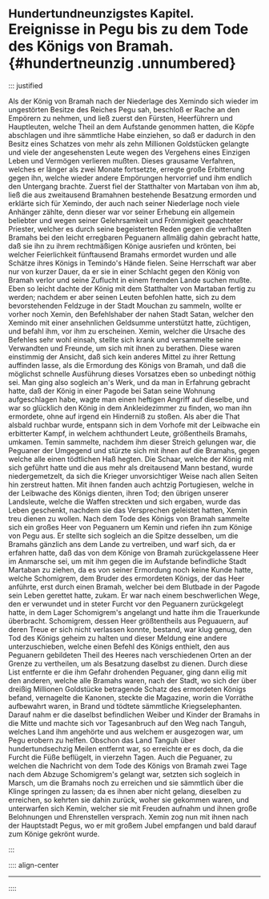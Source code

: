 # <small>Hundertundneunzigstes Kapitel.</small><br />Ereignisse in Pegu bis zu dem Tode des Königs von Bramah.{#hundertneunzig .unnumbered}

::: justified

Als der König von Bramah nach der Niederlage des Xemindo sich wieder im
ungestörten Besitze des Reiches Pegu sah, beschloß er Rache an den Empörern zu
nehmen, und ließ zuerst den Fürsten, Heerführern und Hauptleuten, welche Theil
an dem Aufstande genommen hatten, die Köpfe abschlagen und ihre sämmtliche Habe
einziehen, so daß er dadurch in den Besitz eines Schatzes von mehr als zehn
Millionen Goldstücken gelangte und viele der angesehensten Leute wegen des
Vergehens eines Einzigen Leben und Vermögen verlieren mußten. Dieses grausame
Verfahren, welches er länger als zwei Monate fortsetzte, erregte große
Erbitterung gegen ihn, welche wieder andere Empörungen hervorrief und ihm
endlich den Untergang brachte. Zuerst fiel der Statthalter von Martaban von ihm
ab, ließ die aus zweitausend Bramahnen bestehende Besatzung ermorden und
erklärte sich für Xemindo, der auch nach seiner Niederlage noch viele Anhänger
zählte, denn dieser war vor seiner Erhebung ein allgemein beliebter und wegen
seiner Gelehrsamkeit und Frömmigkeit geachteter Priester, welcher es durch seine
begeisterten Reden gegen die verhaßten Bramahs bei den leicht erregbaren
Peguanern allmälig dahin gebracht hatte, daß sie ihn zu ihrem rechtmäßigen
Könige ausriefen und krönten, bei welcher Feierlichkeit fünftausend Bramahs
ermordet wurden und alle Schätze ihres Königs in Temindo's Hände fielen. Seine
Herrschaft war aber nur von kurzer Dauer, da er sie in einer Schlacht gegen den
König von Bramah verlor und seine Zuflucht in einem fremden Lande suchen mußte.
Eben so leicht dachte der König mit dem Statthalter von Martaban fertig zu
werden; nachdem er aber seinen Leuten befohlen hatte, sich zu dem bevorstehenden
Feldzuge in der Stadt Mouchan zu sammeln, wollte er vorher noch Xemin, den
Befehlshaber der nahen Stadt Satan, welcher den Xemindo mit einer ansehnlichen
Geldsumme unterstützt hatte, züchtigen, und befahl ihm, vor ihm zu erscheinen.
Xemin, welcher die Ursache des Befehles sehr wohl einsah, stellte sich krank und
versammelte seine Verwandten und Freunde, um sich mit ihnen zu berathen. Diese
waren einstimmig der Ansicht, daß sich kein anderes Mittel zu ihrer Rettung
auffinden lasse, als die Ermordung des Königs von Bramah, und daß die möglichst
schnelle Ausführung dieses Vorsatzes eben so unbedingt nöthig sei. Man ging also
sogleich an's Werk, und da man in Erfahrung gebracht hatte, daß der König in
einer Pagode bei Satan seine Wohnung aufgeschlagen habe, wagte man einen
heftigen Angriff auf dieselbe, und war so glücklich den König in dem
Ankleidezimmer zu finden, wo man ihn ermordete, ohne auf irgend ein Hinderniß zu
stoßen. Als aber die That alsbald ruchbar wurde, entspann sich in dem Vorhofe
mit der Leibwache ein erbitterter Kampf, in welchem achthundert Leute,
größentheils Bramahs, umkamen. Temin sammelte, nachdem ihm dieser Streich
gelungen war, die Peguaner der Umgegend und stürzte sich mit ihnen auf die
Bramahs, gegen welche alle einen tödtlichen Haß hegten. Die Schaar, welche der
König mit sich geführt hatte und die aus mehr als dreitausend Mann bestand,
wurde niedergemetzelt, da sich die Krieger unvorsichtiger Weise nach allen
Seiten hin zerstreut hatten. Mit ihnen fanden auch achtzig Portugiesen, welche
in der Leibwache des Königs dienten, ihren Tod; den übrigen unserer Landsleute,
welche die Waffen streckten und sich ergaben, wurde das Leben geschenkt, nachdem
sie das Versprechen geleistet hatten, Xemin treu dienen zu wollen. Nach dem Tode
des Königs von Bramah sammelte sich ein großes Heer von Peguanern um Kemin und
riefen ihn zum Könige von Pegu aus. Er stellte sich sogleich an die Spitze
desselben, um die Bramahs gänzlich ans dem Lande zu vertreiben, und warf sich,
da er erfahren hatte, daß das von dem Könige von Bramah zurückgelassene Heer im
Anmarsche sei, um mit ihm gegen die im Aufstande befindliche Stadt Martaban zu
ziehen, da es von seiner Ermordung noch keine Kunde hatte, welche Schomigrem,
dem Bruder des ermordeten Königs, der das Heer anführte, erst durch einen
Bramah, welcher bei dem Blutbade in der Pagode sein Leben gerettet hatte, zukam.
Er war nach einem beschwerlichen Wege, den er verwundet und in steter Furcht vor
den Peguanern zurückgelegt hatte, in dem Lager Schomigrem's angelangt und hatte
ihm die Trauerkunde überbracht. Schomigrem, dessen Heer größtentheils aus
Peguauern, auf deren Treue er sich nicht verlassen konnte, bestand, war klug
genug, den Tod des Königs geheim zu halten und dieser Meldung eine andere
unterzuschieben, welche einen Befehl des Königs enthielt, den aus Peguanern
gebildeten Theil des Heeres nach verschiedenen Orten an der Grenze zu
vertheilen, um als Besatzung daselbst zu dienen. Durch diese List entfernte er
die ihm Gefahr drohenden Peguaner, ging dann eilig mit den anderen, welche alle
Bramahs waren, nach der Stadt, wo sich der über dreißig Millionen Goldstücke
betragende Schatz des ermordeten Königs befand, vernagelte die Kanonen, steckte
die Magazine, worin die Vorräthe aufbewahrt waren, in Brand und tödtete
sämmtliche Kriegselephanten. Darauf nahm er die daselbst befindlichen Weiber und
Kinder der Bramahs in die Mitte und machte sich vor Tagesanbruch auf den Weg
nach Tanguh, welches Land ihm angehörte und aus welchem er ausgezogen war, um
Pegu erobern zu helfen. Obschon das Land Tanguh über hundertundsechzig Meilen
entfernt war, so erreichte er es doch, da die Furcht die Füße beflügelt, in
vierzehn Tagen. Auch die Peguaner, zu welchen die Nachricht von dem Tode des
Königs von Bramah zwei Tage nach dem Abzuge Schomigrem's gelangt war, setzten
sich sogleich in Marsch, um die Bramahs noch zu erreichen und sie sämmtlich über
die Klinge springen zu lassen; da es ihnen aber nicht gelang, dieselben zu
erreichen, so kehrten sie dahin zurück, woher sie gekommen waren, und
unterwarfen sich Kemin, welcher sie mit Freuden aufnahm und ihnen große
Belohnungen und Ehrenstellen versprach. Xemin zog nun mit ihnen nach der
Hauptstadt Pegus, wo er mit großem Jubel empfangen und bald darauf zum Könige
gekrönt wurde.

:::

:::: align-center
****
::::
